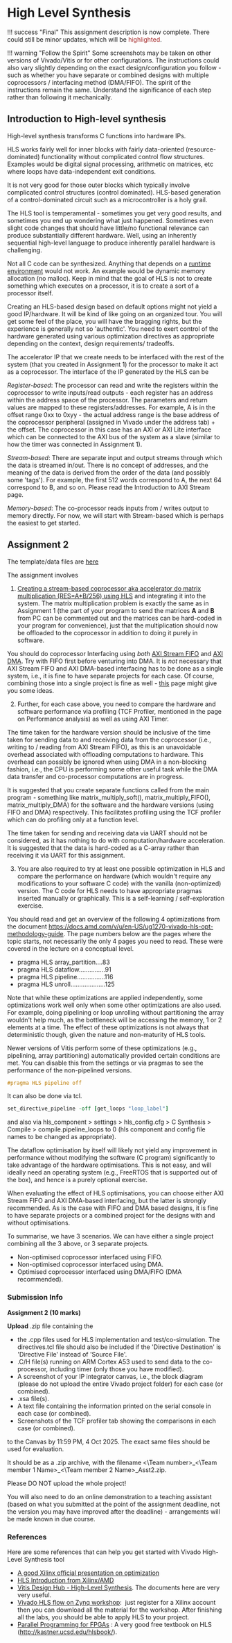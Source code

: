 # High Level Synthesis

!!! success "Final"
    This assignment description is now complete. There could still be minor updates, which will be <span style="color: brown;">highlighted</span>. 

!!! warning "Follow the Spirit"
    Some screenshots may be taken on other versions of Vivado/Vitis or for other configurations. The instructions could also vary slightly depending on the exact design/configuration you follow - such as whether you have separate or combined designs with multiple coprocessors / interfacing method (DMA/FIFO). The spirit of the instructions remain the same. Understand the significance of each step rather than following it mechanically.

## Introduction to High-level synthesis

High-level synthesis transforms C functions into hardware IPs.

HLS works fairly well for inner blocks with fairly data-oriented (resource-dominated) functionality without complicated control flow structures. Examples would be digital signal processing, arithmetic on matrices, etc where loops have data-independent exit conditions.

It is not very good for those outer blocks which typically involve complicated control structures (control dominated). HLS-based generation of a control-dominated circuit such as a microcontroller is a holy grail.

The HLS tool is temperamental - sometimes you get very good results, and sometimes you end up wondering what just happened. Sometimes even slight code changes that should have little/no functional relevance can produce substantially different hardware. Well, using an inherently sequential high-level language to produce inherently parallel hardware is challenging.

Not all C code can be synthesized. Anything that depends on a [runtime environment](https://en.wikipedia.org/wiki/Runtime_system) would not work. An example would be dynamic memory allocation (no malloc). Keep in mind that the goal of HLS is not to create something which executes on a processor, it is to create a sort of a processor itself.

Creating an HLS-based design based on default options might not yield a good IP/hardware. It will be kind of like going on an organized tour. You will get some feel of the place, you will have the bragging rights, but the experience is generally not so 'authentic'. You need to exert control of the hardware generated using various optimization directives as appropriate depending on the context, design requirements/ tradeoffs.

The accelerator IP that we create needs to be interfaced with the rest of the system (that you created in Assignment 1) for the processor to make it act as a coprocessor. The interface of the IP generated by the HLS can be

_Register-based_: The processor can read and write the registers within the coprocessor to write inputs/read outputs - each register has an address within the address space of the processor. The parameters and return values are mapped to these registers/addresses. For example, A is in the offset range 0xx to 0xyy - the actual address range is the base address of the coprocessor peripheral (assigned in Vivado under the address tab) + the offset. The coprocessor in this case has an AXI or AXI Lite interface which can be connected to the AXI bus of the system as a slave (similar to how the timer was connected in Assignment 1).

_Stream-based_: There are separate input and output streams through which the data is streamed in/out. There is no concept of addresses, and the meaning of the data is derived from the order of the data (and possibly some 'tags'). For example, the first 512 words correspond to A, the next 64 correspond to B, and so on. Please read the Introduction to AXI Stream page.

_Memory-based_: The co-processor reads inputs from / writes output to memory directly.
For now, we will start with Stream-based which is perhaps the easiest to get started. 

## Assignment 2

The template/data files are [here](https://github.com/NUS-CEG5203/assignments/tree/main/docs/Assignment_2/code_templates)

The assignment involves

1) [Creating a stream-based coprocessor aka accelerator do matrix multiplication (RES=A*B/256) using HLS](2_HLSFLow.md) and integrating it into the system. The matrix multiplication problem is exactly the same as in Assignment 1 (the part of your program to send the matrices **A** and **B** from PC can be commented out and the matrices can be hard-coded in your program for convenience), just that the multiplication should now be offloaded to the coprocessor in addition to doing it purely in software. 

You should do coprocessor Interfacing using _both_ [AXI Stream FIFO](3_FIFO.md) and [AXI DMA](4_DMA.md). Try with FIFO first before venturing into DMA. It is _not_ necessary that AXI Stream FIFO and AXI DMA-based interfacing has to be done as a single system, i.e., it is fine to have separate projects for each case. Of course, combining those into a single project is fine as well - [this](3_MultipleCoPro.md) page might give you some ideas. 

2) Further, for each case above, you need to compare the hardware and software performance via profiling (TCF Profiler, mentioned in the page on Performance analysis) as well as using AXI Timer.

The time taken for the hardware version should be inclusive of the time taken for sending data to and receiving data from the coprocessor (i.e., writing to / reading from AXI Stream FIFO), as this is an unavoidable overhead associated with offloading computations to hardware. This overhead can possibly be ignored when using DMA in a non-blocking fashion, i.e., the CPU is performing some other useful task while the DMA data transfer and co-processor computations are in progress.

It is suggested that you create separate functions called from the main program - something like matrix_multiply_soft(), matrix_multiply_FIFO(), matrix_multiply_DMA) for the software and the hardware versions (using FIFO and DMA) respectively. This facilitates profiling using the TCF profiler which can do profiling only at a function level.

The time taken for sending and receiving data via UART should not be considered, as it has nothing to do with computation/hardware acceleration. It is suggested that the data is hard-coded as a C-array rather than receiving it via UART for this assignment.

3) You are also required to try at least one possible optimization in HLS and compare the performance on hardware (which wouldn't require any modifications to your software C code) with the vanilla (non-optimized) version. The C code for HLS needs to have appropriate pragmas inserted manually or graphically. This is a self-learning / self-exploration exercise.

You should read and get an overview of the following 4 optimizations from the document https://docs.amd.com/v/u/en-US/ug1270-vivado-hls-opt-methodology-guide. The page numbers below are the pages where the topic starts, not necessarily the only 4 pages you need to read. These were covered in the lecture on a conceptual level.

* pragma HLS array_partition....83
* pragma HLS dataflow...............91
* pragma HLS pipeline................116
* pragma HLS unroll....................125

Note that while these optimizations are applied independently, some optimizations work well only when some other optimizations are also used. For example, doing pipelining or loop unrolling without partitioning the array wouldn't help much, as the bottleneck will be accessing the memory, 1 or 2 elements at a time. The effect of these optimizations is not always that deterministic though, given the nature and non-maturity of HLS tools. 

Newer versions of Vitis perform some of these optimizations (e.g., pipelining, array partitioning) automatically provided certain conditions are met. You can disable this from the settings or via pragmas to see the performance of the non-pipelined versions.

``` c
#pragma HLS pipeline off
```

It can also be done via tcl.

``` tcl
set_directive_pipeline -off [get_loops "loop_label"]
```

and also via hls_component > settings > hls_config.cfg > C Synthesis > Compile > compile.pipeline_loops to 0 (hls component and config file names to be changed as appropriate).

The dataflow optimisation by itself will likely not yield any improvement in performance without modifying the software (C program) significantly to take advantage of the hardware optimisations. This is not easy, and will ideally need an operating system (e.g., FreeRTOS that is supported out of the box), and hence is a purely optional exercise.

When evaluating the effect of HLS optimisations, you can choose either AXI Stream FIFO and AXI DMA-based interfacing, but the latter is strongly recommended. As is the case with FIFO and DMA based designs, it is fine to have separate projects or a combined project for the designs with and without optimisations.

To summarise, we have 3 scenarios. We can have either a single project combining all the 3 above, or 3 separate projects.

* Non-optimised coprocessor interfaced using FIFO.
* Non-optimised coprocessor interfaced using DMA.
* Optimised coprocessor interfaced using DMA/FIFO (DMA recommended).

### Submission Info

**Assignment 2 (10 marks)**

**Upload** .zip file containing the

* the .cpp files used for HLS implementation and test/co-simulation. The directives.tcl file should also be included if the 'Directive Destination' is 'Directive File' instead of 'Source File'.
* .C/H file(s) running on ARM Cortex A53 used to send data to the co-processor, including timer (only those you have modified).
* A screenshot of your IP integrator canvas, i.e., the block diagram (please do not upload the entire Vivado project folder) for each case (or combined).
* .xsa file(s).
* A text file containing the information printed on the serial console in each case (or combined).
* Screenshots of the TCF profiler tab showing the comparisons in each case (or combined).

to the Canvas by 11:59 PM, 4 Oct 2025. The exact same files should be used for evaluation.

It should be as a .zip archive, with the filename  \<\Team number>\_<\Team member 1 Name>\_\<\Team member 2 Name>_Asst2.zip.

Please DO NOT upload the whole project!

You will also need to do an online demonstration to a teaching assistant (based on what you submitted at the point of the assignment deadline, not the version you may have improved after the deadline) - arrangements will be made known in due course.

### References

Here are some references that can help you get started with Vivado High-Level Synthesis tool

- [A good Xilinx official presentation on optimization](http://users.ece.utexas.edu/~gerstl/ee382v_f14/soc/vivado_hls/VivadoHLS_Improving_Performance.pdf)
- [HLS Introduction from Xilinx/AMD](https://docs.amd.com/r/en-US/ug1399-vitis-hls)
- [Vitis Design Hub - High-Level Synthesis](https://docs.amd.com/v/u/en-US/dh0090-vitis-hls-hub). The documents here are very very useful.
- [Vivado HLS flow on Zynq workshop](https://www.amd.com/en/corporate/university-program/vivado/vivado-workshops/vivado-high-level-synthesis-flow-zynq.html):  just register for a Xilinx account then you can download all the material for the workshop. After finishing all the labs, you should be able to apply HLS to your project.
- [Parallel Programming for FPGAs](http://kastner.ucsd.edu/wp-content/uploads/2018/03/admin/pp4fpgas11.12.2018.pdf) : A very good free textbook on HLS (<http://kastner.ucsd.edu/hlsbook/>).

